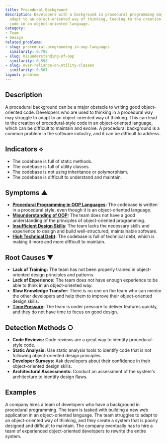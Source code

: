 ```yaml
---
title: Procedural Background
description: Developers with a background in procedural programming may struggle to
  adapt to an object-oriented way of thinking, leading to the creation of procedural-style
  code in an object-oriented language.
category:
- Team
- Design
related_problems:
- slug: procedural-programming-in-oop-languages
  similarity: 0.705
- slug: misunderstanding-of-oop
  similarity: 0.598
- slug: over-reliance-on-utility-classes
  similarity: 0.507
layout: problem
---
```


## Description
A procedural background can be a major obstacle to writing good object-oriented code. Developers who are used to thinking in a procedural way may struggle to adapt to an object-oriented way of thinking. This can lead to the creation of procedural-style code in an object-oriented language, which can be difficult to maintain and evolve. A procedural background is a common problem in the software industry, and it can be difficult to address.

## Indicators ⟡
- The codebase is full of static methods.
- The codebase is full of utility classes.
- The codebase is not using inheritance or polymorphism.
- The codebase is difficult to understand and maintain.

## Symptoms ▲
- **[Procedural Programming in OOP Languages](procedural-programming-in-oop-languages.md):** The codebase is written in a procedural style, even though it is an object-oriented language.
- **[Misunderstanding of OOP](misunderstanding-of-oop.md):** The team does not have a good understanding of the principles of object-oriented programming.
- **[Insufficient Design Skills](insufficient-design-skills.md):** The team lacks the necessary skills and experience to design and build well-structured, maintainable software.
- **[High Technical Debt](high-technical-debt.md):** The codebase is full of technical debt, which is making it more and more difficult to maintain.

## Root Causes ▼
- **Lack of Training:** The team has not been properly trained in object-oriented design principles and patterns.
- **Lack of Experience:** The team does not have enough experience to be able to think in an object-oriented way.
- **Slow Knowledge Transfer:** There is no one on the team who can mentor the other developers and help them to improve their object-oriented design skills.
- **[Time Pressure](time-pressure.md):** The team is under pressure to deliver features quickly, and they do not have time to focus on good design.

## Detection Methods ○
- **Code Reviews:** Code reviews are a great way to identify procedural-style code.
- **Static Analysis:** Use static analysis tools to identify code that is not following object-oriented design principles.
- **Developer Surveys:** Ask developers about their confidence in their object-oriented design skills.
- **Architectural Assessments:** Conduct an assessment of the system's architecture to identify design flaws.

## Examples
A company hires a team of developers who have a background in procedural programming. The team is tasked with building a new web application in an object-oriented language. The team struggles to adapt to an object-oriented way of thinking, and they create a system that is poorly designed and difficult to maintain. The company eventually has to hire a team of experienced object-oriented developers to rewrite the entire system.
